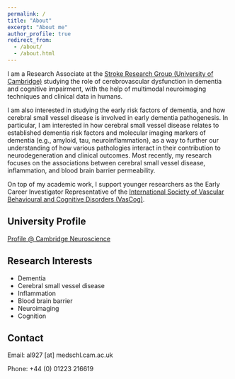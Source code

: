 ```yaml
---
permalink: /
title: "About"
excerpt: "About me"
author_profile: true
redirect_from: 
  - /about/
  - /about.html
---
```


I am a Research Associate at the [Stroke Research Group (University of Cambridge)](https://www.neurology.cam.ac.uk/neurology-unit-research-groups/stroke-research-group/) studying the role of cerebrovascular dysfunction in dementia and cognitive impairment, with the help of multimodal neuroimaging techniques and clinical data in humans.

I am also interested in studying the early risk factors of dementia, and how cerebral small vessel disease is involved in early dementia pathogenesis. In particular, I am interested in how cerebral small vessel disease relates to established dementia risk factors and molecular imaging markers of dementia (e.g., amyloid, tau, neuroinflammation), as a way to further our understanding of how various pathologies interact in their contribution to neurodegeneration and clinical outcomes. Most recently, my research focuses on the associations between cerebral small vessel disease, inflammation, and blood brain barrier permeability. 

On top of my academic work, I support younger researchers as the Early Career Investigator Representative of the [International Society of Vascular Behavioural and Cognitive Disorders (VasCog)](https://www.vascog.org/). 

## University Profile
[Profile @ Cambridge Neuroscience](https://neuroscience.cam.ac.uk/member/audreylow/)

## Research Interests
* Dementia
* Cerebral small vessel disease 
* Inflammation 
* Blood brain barrier
* Neuroimaging 
* Cognition

## Contact
Email: al927 [at] medschl.cam.ac.uk

Phone: +44 (0) 01223 216619
